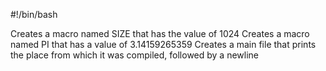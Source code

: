 #!/bin/bash

Creates a macro named SIZE that has the value of 1024
Creates a macro named PI that has a value of 3.14159265359
Creates a main file that prints the place from which it was compiled, followed by a newline
